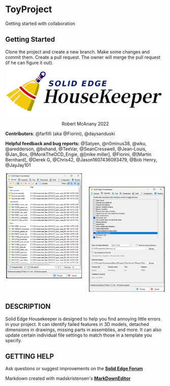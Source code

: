 # ToyProject
 Getting started with collaboration

## Getting Started

Clone the project and create a new branch.  Make some changes and commit them.  Create a pull request.  The owner will merge the pull request (if he can figure it out).

![Logo](ToyProject/media/logo.png)
<p align=center>Robert McAnany 2022

**Contributors**:
@farfilli (aka @Fiorini), @daysanduski

**Helpful feedback and bug reports:**
@Satyen, @n0minus38, @wku, @aredderson, @bshand, @TeeVar, @SeanCresswell, @Jean-Louis, @Jan_Bos, @MonkTheOCD_Engie, @[mike miller], @Fiorini, @[Martin Bernhard], @Derek G, @Chris42, @Jason1607436093479, @Bob Henry, @JayJay101

![Interface_Large](ToyProject/media/interface_1100x830.png)

## DESCRIPTION

Solid Edge Housekeeper is designed to help you find annoying little errors in your project.  It can identify failed features in 3D models, detached dimensions in drawings, missing parts in assemblies, and more.  It can also update certain individual file settings to match those in a template you specify.


## GETTING HELP

Ask questions or suggest improvements on the [**Solid Edge Forum**](https://community.sw.siemens.com/s/topic/0TO4O000000MihiWAC/solid-edge)



Markdown created with madskristensen's [**MarkDownEditor**](https://github.com/madskristensen/MarkdownEditor)

